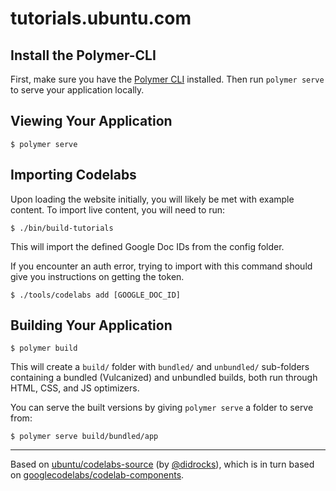 # tutorials.ubuntu.com


## Install the Polymer-CLI

First, make sure you have the [Polymer CLI](https://www.npmjs.com/package/polymer-cli) installed. Then run `polymer serve` to serve your application locally.

## Viewing Your Application

```
$ polymer serve
```

## Importing Codelabs

Upon loading the website initially, you will likely be met with example content.
To import live content, you will need to run:

```
$ ./bin/build-tutorials
```

This will import the defined Google Doc IDs from the config folder.

If you encounter an auth error, trying to import with this command should give you instructions on getting the token.

```
$ ./tools/codelabs add [GOOGLE_DOC_ID]
```


## Building Your Application

```
$ polymer build
```

This will create a `build/` folder with `bundled/` and `unbundled/` sub-folders
containing a bundled (Vulcanized) and unbundled builds, both run through HTML,
CSS, and JS optimizers.

You can serve the built versions by giving `polymer serve` a folder to serve
from:

```
$ polymer serve build/bundled/app
```

---

Based on [ubuntu/codelabs-source](https://github.com/ubuntu/codelabs-source) (by [@didrocks](https://github.com/didrocks)), which is in turn based on [googlecodelabs/codelab-components](https://github.com/googlecodelabs/codelab-components).

